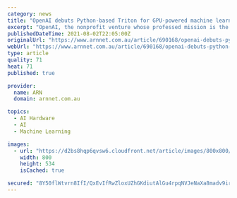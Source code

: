 ```yaml
---
category: news
title: "OpenAI debuts Python-based Triton for GPU-powered machine learning"
excerpt: "OpenAI, the nonprofit venture whose professed mission is the ethical advancement of artificial intelligence (AI), has released the first version of the Triton language, an open source project that allows researchers to write GPU-powered deep learning projects without needing to know the intricacies of GPU programming for machine learning."
publishedDateTime: 2021-08-02T22:05:00Z
originalUrl: "https://www.arnnet.com.au/article/690168/openai-debuts-python-based-triton-gpu-powered-machine-learning/"
webUrl: "https://www.arnnet.com.au/article/690168/openai-debuts-python-based-triton-gpu-powered-machine-learning/"
type: article
quality: 71
heat: 71
published: true

provider:
  name: ARN
  domain: arnnet.com.au

topics:
  - AI Hardware
  - AI
  - Machine Learning

images:
  - url: "https://d2bs8hqp6qvsw6.cloudfront.net/article/images/800x800/dimg/dreamstime_s_190606740_16.jpg"
    width: 800
    height: 534
    isCached: true

secured: "8Y50flWtvrn8IfI/QxEvIfRwZloxUZhGKdiutAlGu4rpqNVJeNaXa8madv9irWZOWs+1NdofF8Xr0R9dJTM8qwu6M3stYwRu/nVaXLFK/nYXXtXLdgmzi8hzfejbKOmcErmKMeQd6vwl88XW/yQfYwMWlSfvpmgYSMLu+oV6EtzDXT7cENrcd2ryePWnD2Gu75OQeeMWUOD9sQlV/POAg4VGHHTLrgDq36mol5dS0Y/Fv03dAczk9u1qECArxrv37Hm+joXeQbwegcQK9sLxvmQ4Jc9i/Ayz6mrVPd9Uki5MyXOEk2Z5+pzbAbdE5kRI8SN8EoY5hgNkxTeilUpAeDA1MpRBA+gCGKoyP4SKUKc=;rY+bclHNBYKm2ioXVm8cMA=="
---
```


